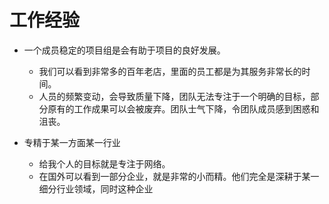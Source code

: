 # 工作经验

*  一个成员稳定的项目组是会有助于项目的良好发展。
   *  我们可以看到非常多的百年老店，里面的员工都是为其服务非常长的时间。
   *  人员的频繁变动，会导致质量下降，团队无法专注于一个明确的目标，部分原有的工作成果可以会被废弃。团队士气下降，令团队成员感到困惑和沮丧。

* 专精于某一方面某一行业
  * 给我个人的目标就是专注于网络。
  * 在国外可以看到一部分企业，就是非常的小而精。他们完全是深耕于某一细分行业领域，同时这种企业